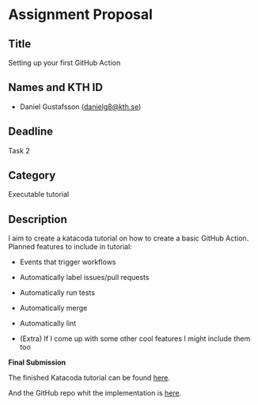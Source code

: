 # Assignment Proposal

## Title

Setting up your first GitHub Action

## Names and KTH ID

- Daniel Gustafsson (danielg8@kth.se)

## Deadline

Task 2

## Category

Executable tutorial

## Description

I aim to create a katacoda tutorial on how to create a basic GitHub Action.
Planned features to include in tutorial:

- Events that trigger workflows

- Automatically label issues/pull requests 

- Automatically run tests

- Automatically merge

- Automatically lint

- (Extra) If I come up with some other cool features I might include them too

**Final Submission**

The finished Katacoda tutorial can be found [here](https://www.katacoda.com/halvtomat/scenarios/github-action).

And the GitHub repo whit the implementation is [here](https://github.com/halvtomat/katacoda-scenarios).
